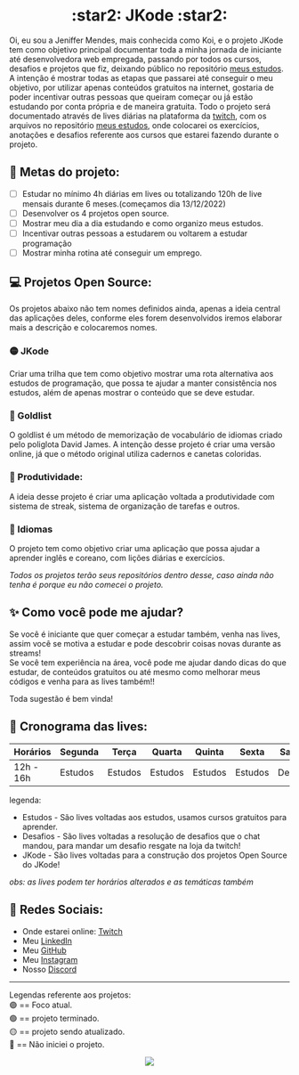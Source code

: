 <h1 align="center">  :star2: JKode :star2: </h1>

Oi, eu sou a Jeniffer Mendes, mais conhecida como Koi,  e o projeto JKode tem como objetivo principal documentar toda a minha jornada de iniciante até  desenvolvedora web empregada, passando por todos os cursos, desafios e projetos que fiz, deixando público no repositório [meus estudos](https://github.com/JenifferMendes/meus-estudos). 
A intenção é mostrar todas as etapas que passarei até conseguir o meu objetivo, por utilizar apenas conteúdos gratuitos na internet, gostaria de poder incentivar outras pessoas que queiram começar ou já estão estudando por conta própria e de maneira gratuita.
Todo o projeto será documentado através de lives diárias na plataforma da [twitch](https://www.twitch.tv/jkoizumii), com os arquivos no repositório [meus estudos](https://github.com/JenifferMendes/meus-estudos), onde colocarei os exercícios, anotações e desafios referente aos cursos que estarei fazendo durante o projeto.

## :memo: Metas do projeto:
- [ ] Estudar no mínimo 4h diárias em lives ou totalizando 120h de live mensais durante 6 meses.(começamos dia 13/12/2022)  
- [ ] Desenvolver os 4 projetos open source.  
- [ ] Mostrar meu dia a dia estudando e como organizo meus estudos.  
- [ ] Incentivar outras pessoas a estudarem ou voltarem a estudar programação  
- [ ] Mostrar minha rotina até conseguir um emprego.  

## :computer: Projetos Open Source:
Os projetos abaixo não tem nomes definidos ainda, apenas a ideia central das aplicações deles, conforme eles forem desenvolvidos iremos elaborar mais a descrição e colocaremos nomes.

### 🟡 JKode
Criar uma trilha que tem como objetivo mostrar uma rota alternativa aos estudos de programação, que possa te ajudar a manter consistência nos estudos, além de apenas mostrar o conteúdo que se deve estudar.

### 🔴 Goldlist 
O goldlist é um método de memorização de vocabulário de idiomas criado pelo poliglota David James. A intenção desse projeto é criar uma versão online, já que o método original utiliza cadernos e canetas coloridas.

### 🔴 Produtividade:
A ideia desse projeto é criar uma aplicação voltada a produtividade com sistema de streak, sistema de organização de tarefas e outros.

### 🔴 Idiomas
O projeto tem como objetivo criar uma aplicação que possa ajudar a aprender inglês e coreano, com lições diárias e exercícios.


*Todos os projetos terão seus repositórios dentro desse, caso ainda não tenha é porque eu não comecei o projeto.*

## :sparkles: Como você pode me ajudar?
Se você é iniciante que quer começar a estudar também, venha nas lives, assim você se motiva a estudar e pode descobrir coisas novas durante as streams!  
Se você tem experiência na área, você pode me ajudar dando dicas do que estudar, de conteúdos gratuitos ou até mesmo como melhorar meus códigos e venha para as lives também!!

Toda sugestão é bem vinda!

## 	:date: Cronograma das lives:  

Horários | Segunda | Terça | Quarta | Quinta | Sexta | Sabado | Domingo|
|---------|---------|-------|--------|--------|-------|--------|--------|
|12h - 16h|Estudos|  Estudos|Estudos |Estudos |Estudos|Desafios|JKode|  


legenda:
* Estudos - São lives voltadas aos estudos, usamos cursos gratuitos para aprender.
* Desafios - São lives voltadas a resolução de desafios que o chat mandou, para mandar um desafio resgate na loja da twitch!
* JKode - São lives voltadas para a construção dos projetos Open Source do JKode!  

*obs: as lives podem ter horários alterados e as temáticas também*

## :iphone: Redes Sociais:
* Onde estarei online: [Twitch](https://www.twitch.tv/jkoizumii)
* Meu [LinkedIn](https://www.linkedin.com/in/jeniffer-mendes-11874324)
* Meu [GitHub](https://github.com/JenifferMendes)
* Meu [Instagram](https://www.instagram.com/jkoizumii/)
* Nosso [Discord](https://discord.gg/PxNvubvs2D)

---
Legendas referente aos projetos:  
🟣 == Foco atual.  
🟢 == projeto terminado.  
🟡 == projeto sendo atualizado.  
🔴 == Não iniciei o projeto.  

<p align="center">
  <img src="https://user-images.githubusercontent.com/115995202/210182692-15a9d15e-660e-460d-9d9f-de7e6a23b20a.png">
</p>

